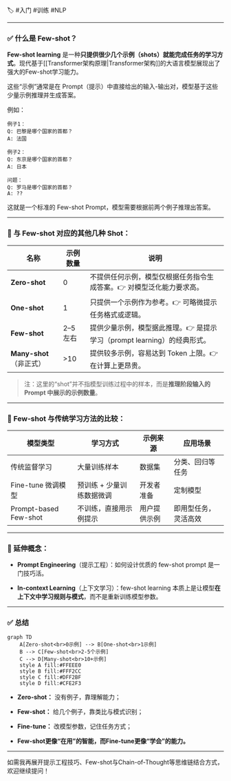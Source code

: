 
🏷 #入门 #训练 #NLP

---

### **✅ 什么是 Few-shot？**

  

**Few-shot learning** 是一种**只提供很少几个示例（shots）就能完成任务的学习方式**。现代基于[[Transformer架构原理|Transformer架构]]的大语言模型展现出了强大的Few-shot学习能力。

这些“示例”通常是在 Prompt（提示）中直接给出的输入-输出对，模型基于这些少量示例推理并生成答案。

  

例如：

```
例子1：
Q: 巴黎是哪个国家的首都？
A: 法国

例子2：
Q: 东京是哪个国家的首都？
A: 日本

问题：
Q: 罗马是哪个国家的首都？
A: ??
```

这就是一个标准的 Few-shot Prompt，模型需要根据前两个例子推理出答案。

---

### **🧠 与 Few-shot 对应的其他几种 Shot：**

|**名称**|**示例数量**|**说明**|
|---|---|---|
|**Zero-shot**|0|不提供任何示例，模型仅根据任务指令生成答案。👉 对模型泛化能力要求高。|
|**One-shot**|1|只提供一个示例作为参考。👉 可略微提示任务格式或逻辑。|
|**Few-shot**|2–5 左右|提供少量示例，模型据此推理。👉 是提示学习（prompt learning）的经典形式。|
|**Many-shot**（非正式）|>10|提供较多示例，容易达到 Token 上限。👉 在计算上更昂贵。|

> 注：这里的“shot”并不指模型训练过程中的样本，而是**推理阶段输入的 Prompt 中展示的示例数量**。

---

### **🧪 Few-shot 与传统学习方法的比较：**

|**模型类型**|**学习方式**|**示例来源**|**应用场景**|
|---|---|---|---|
|传统监督学习|大量训练样本|数据集|分类、回归等任务|
|Fine-tune 微调模型|预训练 + 少量训练数据微调|开发者准备|定制模型|
|Prompt-based Few-shot|不训练，直接用示例提示|用户提供示例|即用型任务，灵活高效|

---

### **🌟 延伸概念：**

- **Prompt Engineering**（提示工程）：如何设计优质的 few-shot prompt 是一门技巧活。
    
- **In-context Learning**（上下文学习）：few-shot learning 本质上是让模型**在上下文中学习规则与模式**，而不是重新训练模型参数。
    

---

### **✅ 总结**

```
graph TD
    A[Zero-shot<br>0示例] --> B[One-shot<br>1示例]
    B --> C[Few-shot<br>2-5个示例]
    C --> D[Many-shot<br>10+示例]
    style A fill:#FFEEE0
    style B fill:#FFF2CC
    style C fill:#DFF2BF
    style D fill:#CFE2F3
```

- **Zero-shot：** 没有例子，靠理解能力；
    
- **Few-shot：** 给几个例子，靠类比与模式识别；
    
- **Fine-tune：** 改模型参数，记住任务方式；
    
- **Few-shot更像“在用”的智能，而Fine-tune更像“学会”的能力。**
    

---

如需我再展开提示工程技巧、Few-shot与Chain-of-Thought等思维链结合方式，欢迎继续提问！